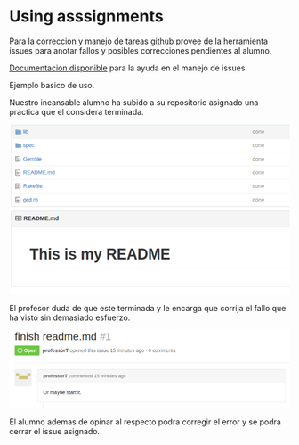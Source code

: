 # Using asssignments

Para la correccion y manejo de tareas github provee de la herramienta issues para anotar fallos y posibles correcciones pendientes al alumno.

[Documentacion disponible](https://guides.github.com/features/issues/) para la ayuda en el manejo de issues.

Ejemplo basico de uso.

Nuestro incansable alumno ha subido a su repositorio asignado una practica que el considera terminada.

![](/uasigg/done.png)

El profesor duda de que este terminada y le encarga que corrija el fallo que ha visto sin demasiado esfuerzo. 

![](/uasigg/issue.png)

El alumno ademas de opinar al respecto podra corregir el error y se podra cerrar el issue asignado.